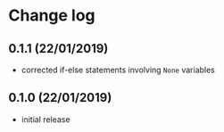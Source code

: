 # Change log

## 0.1.1 (22/01/2019)

* corrected if-else statements involving `None` variables

## 0.1.0 (22/01/2019)

* initial release
